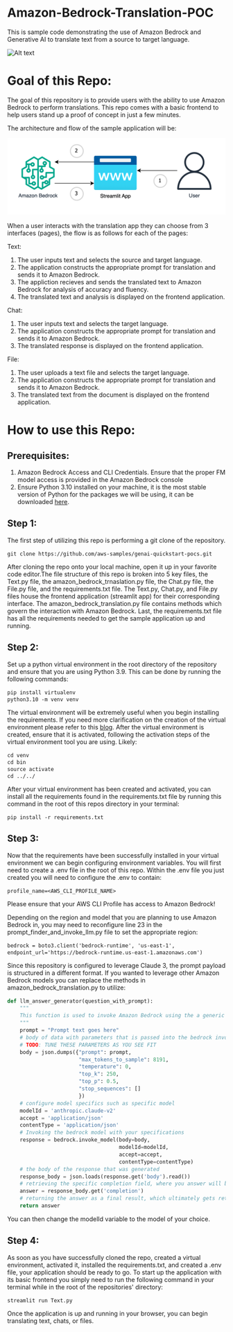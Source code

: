 # Amazon-Bedrock-Translation-POC

This is sample code demonstrating the use of Amazon Bedrock and Generative AI to translate text from a source to target language.

![Alt text](images/demo.gif)

# **Goal of this Repo:**

The goal of this repository is to provide users with the ability to use Amazon Bedrock to perform translations. This repo comes with a basic frontend to help users stand up a proof of concept in just a few minutes.

The architecture and flow of the sample application will be:

![Alt text](images/architecture.png "POC Architecture")

When a user interacts with the translation app they can choose from 3 interfaces (pages), the flow is as follows for each of the pages:

Text:
1. The user inputs text and selects the source and target language.
2. The application constructs the appropriate prompt for translation and sends it to Amazon Bedrock.
3. The appliction recieves and sends the translated text to Amazon Bedrock for analysis of accuracy and fluency.
4. The translated text and analysis is displayed on the frontend application.

Chat:
1. The user inputs text and selects the target language.
2. The application constructs the appropriate prompt for translation and sends it to Amazon Bedrock.
3. The translated response is displayed on the frontend application.

File:
1. The user uploads a text file and selects the target language.
2. The application constructs the appropriate prompt for translation and sends it to Amazon Bedrock.
3. The translated text from the document is displayed on the frontend application.

# How to use this Repo:

## Prerequisites:

1. Amazon Bedrock Access and CLI Credentials. Ensure that the proper FM model access is provided in the Amazon Bedrock console
2. Ensure Python 3.10 installed on your machine, it is the most stable version of Python for the packages we will be using, it can be downloaded [here](https://www.python.org/downloads/release/python-3100/).

## Step 1:

The first step of utilizing this repo is performing a git clone of the repository.

```
git clone https://github.com/aws-samples/genai-quickstart-pocs.git
```

After cloning the repo onto your local machine, open it up in your favorite code editor.The file structure of this repo is broken into 5 key files,
the Text.py file, the amazon_bedrock_trnaslation.py file, the Chat.py file, the File.py file, and the requirements.txt file. The Text.py, Chat.py, and File.py files house the frontend application (streamlit app) for their corresponding interface.
The amazon_bedrock_translation.py file contains methods which govern the interaction with Amazon Bedrock.
Last, the requirements.txt
file has all the requirements needed to get the sample application up and running.

## Step 2:

Set up a python virtual environment in the root directory of the repository and ensure that you are using Python 3.9. This can be done by running the following commands:

```
pip install virtualenv
python3.10 -m venv venv
```

The virtual environment will be extremely useful when you begin installing the requirements. If you need more clarification on the creation of the virtual environment please refer to this [blog](https://www.freecodecamp.org/news/how-to-setup-virtual-environments-in-python/).
After the virtual environment is created, ensure that it is activated, following the activation steps of the virtual environment tool you are using. Likely:

```
cd venv
cd bin
source activate
cd ../../
```

After your virtual environment has been created and activated, you can install all the requirements found in the requirements.txt file by running this command in the root of this repos directory in your terminal:

```
pip install -r requirements.txt
```

## Step 3:

Now that the requirements have been successfully installed in your virtual environment we can begin configuring environment variables.
You will first need to create a .env file in the root of this repo. Within the .env file you just created you will need to configure the .env to contain:

```
profile_name=<AWS_CLI_PROFILE_NAME>
```

Please ensure that your AWS CLI Profile has access to Amazon Bedrock!

Depending on the region and model that you are planning to use Amazon Bedrock in, you may need to reconfigure line 23 in the prompt_finder_and_invoke_llm.py file to set the appropriate region:

```
bedrock = boto3.client('bedrock-runtime', 'us-east-1', endpoint_url='https://bedrock-runtime.us-east-1.amazonaws.com')
```

Since this repository is configured to leverage Claude 3, the prompt payload is structured in a different format. If you wanted to leverage other Amazon Bedrock models you can replace the methods in amazon_bedrock_translation.py to utilize:

```python
def llm_answer_generator(question_with_prompt):
    """
    This function is used to invoke Amazon Bedrock using the a generic prompt
    """
    prompt = "Prompt text goes here"
    # body of data with parameters that is passed into the bedrock invoke model request
    # TODO: TUNE THESE PARAMETERS AS YOU SEE FIT
    body = json.dumps({"prompt": prompt,
                       "max_tokens_to_sample": 8191,
                       "temperature": 0,
                       "top_k": 250,
                       "top_p": 0.5,
                       "stop_sequences": []
                       })
    # configure model specifics such as specific model
    modelId = 'anthropic.claude-v2'
    accept = 'application/json'
    contentType = 'application/json'
    # Invoking the bedrock model with your specifications
    response = bedrock.invoke_model(body=body,
                                    modelId=modelId,
                                    accept=accept,
                                    contentType=contentType)
    # the body of the response that was generated
    response_body = json.loads(response.get('body').read())
    # retrieving the specific completion field, where you answer will be
    answer = response_body.get('completion')
    # returning the answer as a final result, which ultimately gets returned to the end user
    return answer
```
You can then change the modelId variable to the model of your choice.

## Step 4:

As soon as you have successfully cloned the repo, created a virtual environment, activated it, installed the requirements.txt, and created a .env file, your application should be ready to go.
To start up the application with its basic frontend you simply need to run the following command in your terminal while in the root of the repositories' directory:

```
streamlit run Text.py
```

Once the application is up and running in your browser, you can begin translating text, chats, or files.

